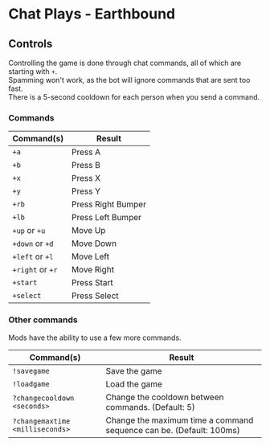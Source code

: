 # Chat Plays - Earthbound

## Controls

Controlling the game is done through chat commands, all of which are starting with `+`. \
Spamming won't work, as the bot will ignore commands that are sent too fast. \
There is a 5-second cooldown for each person when you send a command.

### Commands

| Command(s)       | Result             |
|------------------|--------------------|
| `+a`             | Press A            |
| `+b`             | Press B            |
| `+x`             | Press X            |
| `+y`             | Press Y            |
| `+rb`            | Press Right Bumper |
| `+lb`            | Press Left Bumper  |
| `+up` or `+u`    | Move Up            |
| `+down` or `+d`  | Move Down          |
| `+left` or `+l`  | Move Left          |
| `+right` or `+r` | Move Right         |
| `+start`         | Press Start        |
| `+select`        | Press Select       |

### Other commands

Mods have the ability to use a few more commands.

| Command(s)                      | Result                                                              |
|---------------------------------|---------------------------------------------------------------------|
| `!savegame`                     | Save the game                                                       |
| `!loadgame`                     | Load the game                                                       |
| `?changecooldown <seconds>`     | Change the cooldown between commands. (Default: 5)                  |
| `?changemaxtime <milliseconds>` | Change the maximum time a command sequence can be. (Default: 100ms) |

